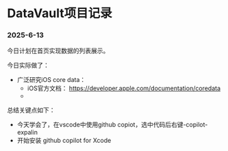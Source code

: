 # DataVault项目记录

### 2025-6-13
今日计划在首页实现数据的列表展示。

今日实际做了：
- 广泛研究iOS core data：
    - iOS官方文档： https://developer.apple.com/documentation/coredata
    - 

总结关键点如下：
- 今天学会了，在vscode中使用github copiot，选中代码后右键-copilot-expalin
- 开始安装 github copilot for Xcode


